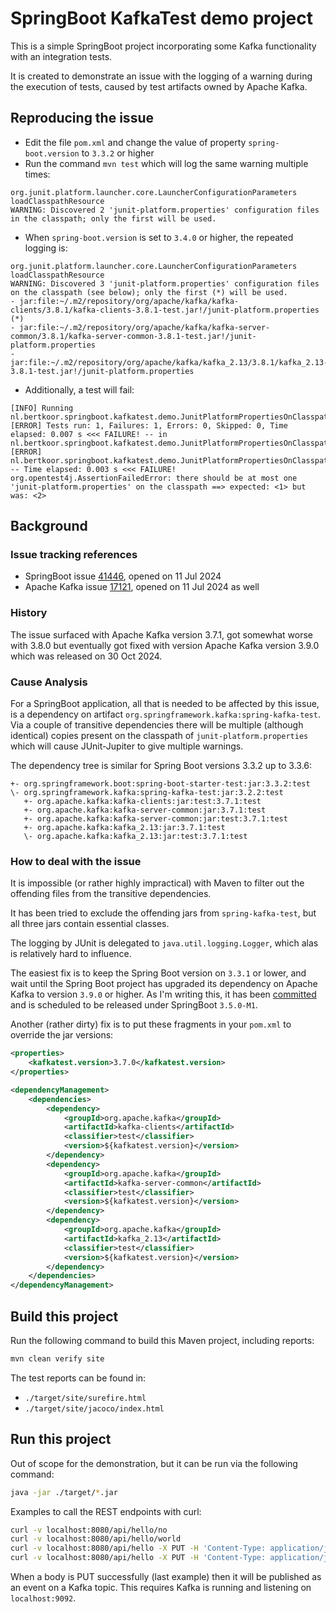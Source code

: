 # SpringBoot KafkaTest demo project

This is a simple SpringBoot project incorporating some Kafka functionality with an integration tests.

It is created to demonstrate an issue with the logging of a warning during the execution of tests, 
caused by test artifacts owned by Apache Kafka.

## Reproducing the issue
* Edit the file `pom.xml` and change the value of property `spring-boot.version` to `3.3.2` or higher
* Run the command `mvn test` which will log the same warning multiple times:
````text
org.junit.platform.launcher.core.LauncherConfigurationParameters loadClasspathResource
WARNING: Discovered 2 'junit-platform.properties' configuration files in the classpath; only the first will be used.
````
* When `spring-boot.version` is set to `3.4.0` or higher, the repeated logging is:
````text
org.junit.platform.launcher.core.LauncherConfigurationParameters loadClasspathResource
WARNING: Discovered 3 'junit-platform.properties' configuration files on the classpath (see below); only the first (*) will be used.
- jar:file:~/.m2/repository/org/apache/kafka/kafka-clients/3.8.1/kafka-clients-3.8.1-test.jar!/junit-platform.properties (*)
- jar:file:~/.m2/repository/org/apache/kafka/kafka-server-common/3.8.1/kafka-server-common-3.8.1-test.jar!/junit-platform.properties
- jar:file:~/.m2/repository/org/apache/kafka/kafka_2.13/3.8.1/kafka_2.13-3.8.1-test.jar!/junit-platform.properties
````
* Additionally, a test will fail:
````text
[INFO] Running nl.bertkoor.springboot.kafkatest.demo.JunitPlatformPropertiesOnClasspathTest
[ERROR] Tests run: 1, Failures: 1, Errors: 0, Skipped: 0, Time elapsed: 0.007 s <<< FAILURE! -- in nl.bertkoor.springboot.kafkatest.demo.JunitPlatformPropertiesOnClasspathTest
[ERROR] nl.bertkoor.springboot.kafkatest.demo.JunitPlatformPropertiesOnClasspathTest.detectIssue -- Time elapsed: 0.003 s <<< FAILURE!
org.opentest4j.AssertionFailedError: there should be at most one 'junit-platform.properties' on the classpath ==> expected: <1> but was: <2>
````

## Background

### Issue tracking references
* SpringBoot issue [41446](https://github.com/spring-projects/spring-boot/issues/41446), opened on 11 Jul 2024
* Apache Kafka issue [17121](https://issues.apache.org/jira/browse/KAFKA-17121), opened on 11 Jul 2024 as well

### History
The issue surfaced with Apache Kafka version 3.7.1, got somewhat worse with 3.8.0
but eventually got fixed with version Apache Kafka version 3.9.0 which was released on 30 Oct 2024.

### Cause Analysis
For a SpringBoot application, all that is needed to be affected by this issue, 
is a dependency on artifact `org.springframework.kafka:spring-kafka-test`.
Via a couple of transitive dependencies there will be multiple (although identical)
copies present on the classpath of `junit-platform.properties` 
which will cause JUnit-Jupiter to give multiple warnings.

The dependency tree is similar for Spring Boot versions 3.3.2 up to 3.3.6:
````text
+- org.springframework.boot:spring-boot-starter-test:jar:3.3.2:test
\- org.springframework.kafka:spring-kafka-test:jar:3.2.2:test
   +- org.apache.kafka:kafka-clients:jar:test:3.7.1:test
   +- org.apache.kafka:kafka-server-common:jar:3.7.1:test
   +- org.apache.kafka:kafka-server-common:jar:test:3.7.1:test
   +- org.apache.kafka:kafka_2.13:jar:3.7.1:test
   \- org.apache.kafka:kafka_2.13:jar:test:3.7.1:test
````

### How to deal with the issue
It is impossible (or rather highly impractical) with Maven to filter out the offending files from the transitive dependencies.

It has been tried to exclude the offending jars from `spring-kafka-test`, but all three jars contain essential classes.

The logging by JUnit is delegated to `java.util.logging.Logger`, which alas is relatively hard to influence.

The easiest fix is to keep the Spring Boot version on `3.3.1` or lower, 
and wait until the Spring Boot project has upgraded its dependency on Apache Kafka to version `3.9.0` or higher.
As I'm writing this, it has been [committed](https://github.com/spring-projects/spring-boot/issues/43676)
and is scheduled to be released under SpringBoot `3.5.0-M1`.

Another (rather dirty) fix is to put these fragments in your `pom.xml` to override the jar versions:
````xml
<properties>
    <kafkatest.version>3.7.0</kafkatest.version>
</properties>

<dependencyManagement>
    <dependencies>
        <dependency>
            <groupId>org.apache.kafka</groupId>
            <artifactId>kafka-clients</artifactId>
            <classifier>test</classifier>
            <version>${kafkatest.version}</version>
        </dependency>
        <dependency>
            <groupId>org.apache.kafka</groupId>
            <artifactId>kafka-server-common</artifactId>
            <classifier>test</classifier>
            <version>${kafkatest.version}</version>
        </dependency>
        <dependency>
            <groupId>org.apache.kafka</groupId>
            <artifactId>kafka_2.13</artifactId>
            <classifier>test</classifier>
            <version>${kafkatest.version}</version>
        </dependency>
    </dependencies>
</dependencyManagement>
````

## Build this project
Run the following command to build this Maven project, including reports:
````sh
mvn clean verify site
````
The test reports can be found in:

 * `./target/site/surefire.html` 
 * `./target/site/jacoco/index.html`

## Run this project
Out of scope for the demonstration, but it can be run via the following command:
````sh
java -jar ./target/*.jar
````

Examples to call the REST endpoints with curl:
````sh
curl -v localhost:8080/api/hello/no
curl -v localhost:8080/api/hello/world
curl -v localhost:8080/api/hello -X PUT -H 'Content-Type: application/json' -d '{"hello": "no"}' 
curl -v localhost:8080/api/hello -X PUT -H 'Content-Type: application/json' -d '{"hello": "world"}'
````

When a body is PUT successfully (last example) then it will be published as an event on a Kafka topic.
This requires Kafka is running and listening on `localhost:9092`.
